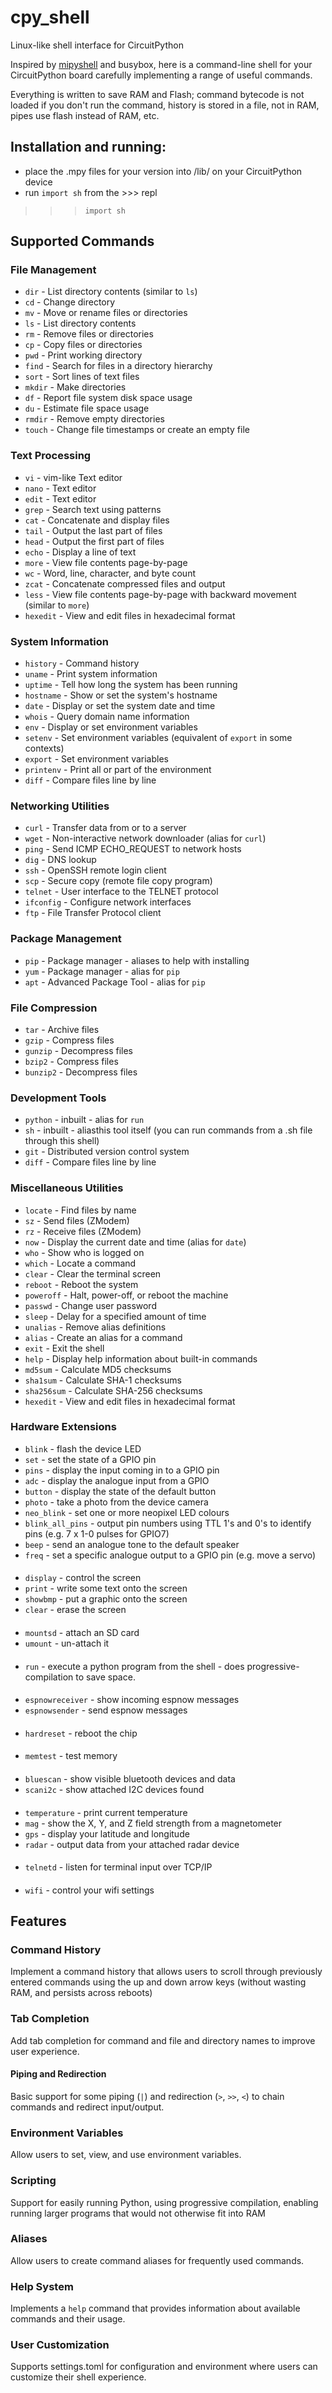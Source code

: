 # cpy_shell
Linux-like shell interface for CircuitPython

Inspired by [mipyshell](https://github.com/vsolina/mipyshell) and busybox, here is a command-line shell for your CircuitPython board carefully implementing a range of useful commands.

Everything is written to save RAM and Flash; command bytecode is not loaded if you don't run the command, history is stored in a file, not in RAM, pipes use flash instead of RAM, etc.

## Installation and running:

* place the .mpy files for your version into /lib/ on your CircuitPython device
* run `import sh` from the >>> repl

>>> ` import sh `

## Supported Commands

### File Management
- `dir` - List directory contents (similar to `ls`)
- `cd` - Change directory
- `mv` - Move or rename files or directories
- `ls` - List directory contents
- `rm` - Remove files or directories
- `cp` - Copy files or directories
- `pwd` - Print working directory
- `find` - Search for files in a directory hierarchy
- `sort` - Sort lines of text files
- `mkdir` - Make directories
- `df` - Report file system disk space usage
- `du` - Estimate file space usage
- `rmdir` - Remove empty directories
- `touch` - Change file timestamps or create an empty file

### Text Processing
- `vi` - vim-like Text editor
- `nano` - Text editor
- `edit` - Text editor
- `grep` - Search text using patterns
- `cat` - Concatenate and display files
- `tail` - Output the last part of files
- `head` - Output the first part of files
- `echo` - Display a line of text
- `more` - View file contents page-by-page
- `wc` - Word, line, character, and byte count
- `zcat` - Concatenate compressed files and output
- `less` - View file contents page-by-page with backward movement (similar to `more`)
- `hexedit` - View and edit files in hexadecimal format

### System Information
- `history` - Command history
- `uname` - Print system information
- `uptime` - Tell how long the system has been running
- `hostname` - Show or set the system's hostname
- `date` - Display or set the system date and time
- `whois` - Query domain name information
- `env` - Display or set environment variables
- `setenv` - Set environment variables (equivalent of `export` in some contexts)
- `export` - Set environment variables
- `printenv` - Print all or part of the environment
- `diff` - Compare files line by line

### Networking Utilities
- `curl` - Transfer data from or to a server
- `wget` - Non-interactive network downloader (alias for `curl`)
- `ping` - Send ICMP ECHO_REQUEST to network hosts
- `dig` - DNS lookup
- `ssh` - OpenSSH remote login client
- `scp` - Secure copy (remote file copy program)
- `telnet` - User interface to the TELNET protocol
- `ifconfig` - Configure network interfaces
- `ftp` - File Transfer Protocol client

### Package Management
- `pip` - Package manager - aliases to help with installing 
- `yum` - Package manager - alias for `pip`
- `apt` - Advanced Package Tool - alias for `pip`

### File Compression
- `tar` - Archive files
- `gzip` - Compress files
- `gunzip` - Decompress files
- `bzip2` - Compress files
- `bunzip2` - Decompress files

### Development Tools
- `python` - inbuilt - alias for `run`
- `sh` - inbuilt - aliasthis tool itself (you can run commands from a .sh file through this shell)
- `git` - Distributed version control system
- `diff` - Compare files line by line

### Miscellaneous Utilities
- `locate` - Find files by name
- `sz` - Send files (ZModem)
- `rz` - Receive files (ZModem)
- `now` - Display the current date and time (alias for `date`)
- `who` - Show who is logged on
- `which` - Locate a command
- `clear` - Clear the terminal screen
- `reboot` - Reboot the system
- `poweroff` - Halt, power-off, or reboot the machine
- `passwd` - Change user password
- `sleep` - Delay for a specified amount of time
- `unalias` - Remove alias definitions
- `alias` - Create an alias for a command
- `exit` - Exit the shell
- `help` - Display help information about built-in commands
- `md5sum` - Calculate MD5 checksums
- `sha1sum` - Calculate SHA-1 checksums
- `sha256sum` - Calculate SHA-256 checksums
- `hexedit` - View and edit files in hexadecimal format

### Hardware Extensions
- `blink` - flash the device LED
- `set` - set the state of a GPIO pin
- `pins` - display the input coming in to a GPIO pin
- `adc` - display the analogue input from a GPIO
- `button` - display the state of the default button
- `photo` - take a photo from the device camera
- `neo_blink` - set one or more neopixel LED colours
- `blink_all_pins` - output pin numbers using TTL 1's and 0's to identify pins (e.g. 7 x 1-0 pulses for GPIO7)
- `beep` - send an analogue tone to the default speaker
- `freq` - set a specific analogue output to a GPIO pin (e.g. move a servo)
####
- `display` - control the screen
- `print` - write some text onto the screen
- `showbmp` - put a graphic onto the screen
- `clear` - erase the screen
####
- `mountsd` - attach an SD card
- `umount` - un-attach it
####
- `run` - execute a python program from the shell - does progressive-compilation to save space.
####
- `espnowreceiver` - show incoming espnow messages
- `espnowsender` - send espnow messages
####
- `hardreset` - reboot the chip
####
- `memtest` - test memory
####
- `bluescan` - show visible bluetooth devices and data
- `scani2c` - show attached I2C devices found
####
- `temperature` - print current temperature
- `mag` - show the X, Y, and Z field strength from a magnetometer
- `gps` - display your latitude and longitude
- `radar` - output data from your attached radar device
####
- `telnetd` - listen for terminal input over TCP/IP
####
- `wifi` - control your wifi settings


## Features

### Command History
Implement a command history that allows users to scroll through previously entered commands using the up and down arrow keys (without wasting RAM, and persists across reboots)

### Tab Completion
Add tab completion for command and file and directory names to improve user experience.

#### Piping and Redirection
Basic support for some piping (`|`) and redirection (`>`, `>>`, `<`) to chain commands and redirect input/output.

### Environment Variables
Allow users to set, view, and use environment variables.

### Scripting
Support for easily running Python, using progressive compilation, enabling running larger programs that would not otherwise fit into RAM

### Aliases
Allow users to create command aliases for frequently used commands.

### Help System
Implements a `help` command that provides information about available commands and their usage.

### User Customization
Supports settings.toml for configuration and environment where users can customize their shell experience.
